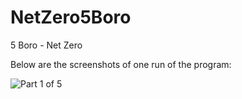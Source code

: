 # NetZero5Boro
5 Boro - Net Zero

Below are the screenshots of one run of the program:

![Part 1 of 5](/master/Project-Output-1.png)
